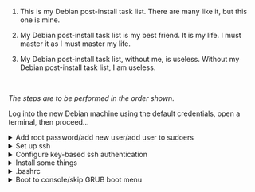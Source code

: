 1. This is my Debian post-install task list. There are many like it, but this one is mine.

2. My Debian post-install task list is my best friend. It is my life. I must master it as I must master my life.

3. My Debian post-install task list, without me, is useless. Without my Debian post-install task list, I am useless.

<br>

_The steps are to be performed in the order shown._
<br>

Log into the new Debian machine using the default credentials, open a terminal, then proceed...

<details>
  <summary>Add root password/add new user/add user to sudoers</summary>

---

```
# Switch to root
su -

# Add (or change from default) root password:
passwd

# Create new user (changing {username} to desired username)
adduser {username}

# Exit root
exit

# Switch to the new user
su {username}

# Add user account to the sudo group (enter root password when prompted)
su - -c 'gpasswd -a '$USER' sudo'

# Test sudo by listing the contents of the /root directory
exit
su {username}
sudo ls -la /root
```

---

</details>

<details>
  <summary>Set up ssh</summary>

---

```
# Enable and start sshd at boot time
sudo systemctl enable ssh.service

# Confirm sshd is enabled at boot time
sudo systemctl is-enabled ssh.service

# Check server status
sudo service ssh status

# Start sshd
sudo systemctl start ssh.service

# Show ip address
ip a | grep "inet "﻿
```

---

</details>

<details>
  <summary>Configure key-based ssh authentication</summary>

---

```
# Generate keys on the local machine (skip if you already have a key pair):
ssh-keygen -t rsa

# It is strongly advised that you give the key a strong passphrase...

# Copy contents of public key to remote authorized_keys
# file (change {user} & {ip} as needed):
scp ~/.ssh/id_rsa.pub {user}@{ip}:

# Log into remote machine

# Create .ssh directory (if it doesn't already exist):
mkdir -p .ssh

# Copy public key to authorized_keys file (will be created if it doesn't exist):
cat ~/id_rsa.pub >> ~/.ssh/authorized_keys

# Clean up:
rm ~/id_rsa.pub
```

---

</details>

<details>
  <summary>Install some things</summary>

---

```
# Run each line separately
sudo apt update
sudo apt upgrade
sudo apt -y install curl openssh-server ii git figlet tldr neofetch aptitude htop
sudo apt install build-essential dkms linux-headers-$(uname -r)

# Install Oh My Bash
bash -c "$(curl -fsSL https://raw.githubusercontent.com/ohmybash/oh-my-bash/master/tools/install.sh)"

# Install Github CLI (run the following all at once)

type -p curl >/dev/null || (sudo apt update && sudo apt install curl -y)
curl -fsSL https://cli.github.com/packages/githubcli-archive-keyring.gpg | sudo dd of=/usr/share/keyrings/githubcli-archive-keyring.gpg \
&& sudo chmod go+r /usr/share/keyrings/githubcli-archive-keyring.gpg \
&& echo "deb [arch=$(dpkg --print-architecture) signed-by=/usr/share/keyrings/githubcli-archive-keyring.gpg] https://cli.github.com/packages stable main" | sudo tee /etc/apt/sources.list.d/github-cli.list > /dev/null \
&& sudo apt update \
&& sudo apt install gh -y
```

---

</details>

<details>
  <summary>.bashrc</summary>

 ---

Edit .bashrc:

`nano ~/.bashrc`

<br>
Change the theme to `Zork` then paste the following at the bottom of .bashrc:
<br><br>

```
alias update='sudo apt update && sudo apt -o Dpkg::Options::="--force-confdef" dist-upgrade -y && sudo apt autoremove -y && if sudo test -f /var/run/reboot-required; then read -p "A reboot is required to finish installing updates. Press [ENTER] to reboot now, or [CTRL+C] to cancel and reboot later." && sudo reboot; else echo "A reboot is not required. Exiting..."; fi'

# The text after "figlet" is displayed, so change it as desired...
echo "$(tput bold)$(tput setaf 3)"
figlet Debian!

neofetch
```


Reload .bashrc

`source ~/.bashrc`

---

</details>

<details>
  <summary>Boot to console/skip GRUB boot menu</summary>

---

```
# Change boot target to console mode
sudo systemctl set-default multi-user.target

# Skip boot options: Change GRUB_TIMEOUT=0
sudo nano /etc/default/grub

# Update grub
sudo update-grub

# Reboot the system
sudo reboot

```

---

</details>
